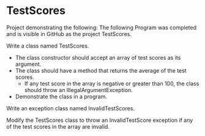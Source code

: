 # TestScores

Project demonstrating the following:
The following Program was completed and is visible in GitHub as the project TestScores.

Write a class named TestScores. 
* The class constructor should accept an array of test scores as its argument. 
* The class should have a method that returns the average of the test scores. 
  * If any test score in the array is negative or greater than 100, the class should throw an IllegalArgumentException.
* Demonstrate the class in a program.

Write an exception class named InvalidTestScores. 

Modify the TestScores class to throw an InvalidTestScore exception if any of the test scores in the array are invalid. 
